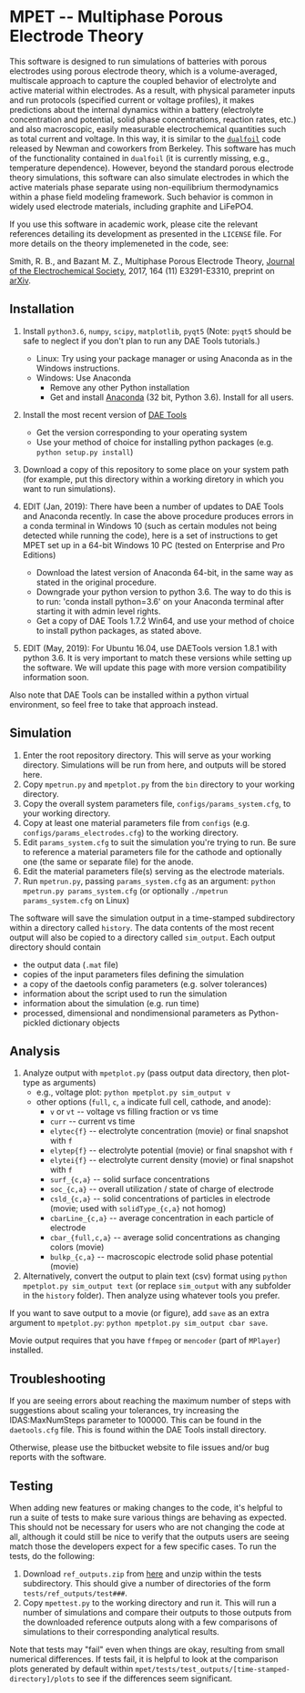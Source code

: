 # MPET -- Multiphase Porous Electrode Theory

This software is designed to run simulations of batteries with porous electrodes using porous
electrode theory, which is a volume-averaged, multiscale approach to capture the coupled behavior
of electrolyte and active material within electrodes. As a result, with physical parameter inputs
and run protocols (specified current or voltage profiles), it makes predictions about the internal
dynamics within a battery (electrolyte concentration and potential, solid phase concentrations,
reaction rates, etc.) and also macroscopic, easily measurable electrochemical quantities such as
total current and voltage. In this way, it is similar to the
[`dualfoil`](http://www.cchem.berkeley.edu/jsngrp/fortran.html) code released by Newman and
coworkers from Berkeley. This software has much of the functionality contained in `dualfoil` (it is
currently missing, e.g., temperature dependence). However, beyond the standard porous electrode
theory simulations, this software can also simulate electrodes in which the active materials phase
separate using non-equilibrium thermodynamics within a phase field modeling framework. Such
behavior is common in widely used electrode materials, including graphite and LiFePO4.

If you use this software in academic work, please cite the relevant references detailing its
development as presented in the `LICENSE` file. For more details on the theory implemeneted in the
code, see:

Smith, R. B., and Bazant M. Z., Multiphase Porous Electrode Theory,
[Journal of the Electrochemical Society](https://doi.org/10.1149/2.0171711jes),
2017, 164 (11) E3291-E3310,
preprint on [arXiv](https://arxiv.org/abs/1702.08432).

## Installation

1.  Install `python3.6`, `numpy`, `scipy`, `matplotlib`, `pyqt5` (Note: `pyqt5` should be safe to
    neglect if you don't plan to run any DAE Tools tutorials.)
    - Linux: Try using your package manager or using Anaconda as in the Windows instructions.
    - Windows: Use Anaconda
        - Remove any other Python installation
        - Get and install [Anaconda](https://www.continuum.io/downloads) (32 bit, Python 3.6).
          Install for all users.
2.  Install the most recent version of [DAE Tools](http://daetools.com/downloads.html)
    - Get the version corresponding to your operating system
    - Use your method of choice for installing python packages
      (e.g. `python setup.py install`)
3.  Download a copy of this repository to some place on your system path (for example, put this
    directory within a working diretory in which you want to run simulations).
    
4.  EDIT (Jan, 2019): There have been a number of updates to DAE Tools and Anaconda recently. 
    In case the above procedure produces errors in a conda terminal in Windows 10
    (such as certain modules not being detected while running the code), here is a set of instructions
    to get MPET set up in a 64-bit Windows 10 PC (tested on Enterprise and Pro Editions)      
    - Download the latest version of Anaconda 64-bit, in the same way as stated in the
      original procedure.
    - Downgrade your python version to python 3.6. The way to do this is to run: 
      'conda install python=3.6' on your Anaconda terminal after starting it with admin level rights.
    - Get a copy of DAE Tools 1.7.2 Win64, and use your method of choice to install python packages, as stated above.
5. EDIT (May, 2019): For Ubuntu 16.04, use DAETools version 1.8.1 with python 3.6. It is very important to match these
   versions while setting up the software. We will update this page with more version compatibility information soon.

Also note that DAE Tools can be installed within a python virtual environment, so feel free to take
that approach instead.

## Simulation

1.  Enter the root repository directory. This will serve as your working directory. Simulations
    will be run from here, and outputs will be stored here.
2.  Copy `mpetrun.py` and `mpetplot.py` from the `bin` directory to your working directory.
3.  Copy the overall system parameters file,
    `configs/params_system.cfg`, to your working directory.
3.  Copy at least one material parameters file from `configs`
    (e.g. `configs/params_electrodes.cfg`) to the working directory.
4.  Edit `params_system.cfg` to suit the simulation you're trying to run. Be
    sure to reference a material parameters file for the cathode and
    optionally one (the same or separate file) for the anode.
5.  Edit the material parameters file(s) serving as the electrode
    materials.
6.  Run `mpetrun.py`, passing `params_system.cfg` as an argument:
    `python mpetrun.py params_system.cfg`
    (or optionally `./mpetrun params_system.cfg` on Linux)

The software will save the simulation output in a time-stamped subdirectory within a directory
called `history`. The data contents of the most recent output will also be copied to a directory
called `sim_output`. Each output directory should contain
- the output data (`.mat` file)
- copies of the input parameters files defining the simulation
- a copy of the daetools config parameters (e.g. solver tolerances)
- information about the script used to run the simulation
- information about the simulation (e.g. run time)
- processed, dimensional and nondimensional parameters as
  Python-pickled dictionary objects

## Analysis

1.  Analyze output with `mpetplot.py` (pass output data directory, then
    plot-type as arguments)
    - e.g., voltage plot: `python mpetplot.py sim_output v`
    - other options (`full`, `c`, `a` indicate full cell, cathode, and anode):
      - `v` or `vt` -- voltage vs filling fraction or vs time
      - `curr` -- current vs time
      - `elytec{f}` -- electrolyte concentration (movie) or final snapshot with `f`
      - `elytep{f}` -- electrolyte potential (movie) or final snapshot with `f`
      - `elytei{f}` -- electrolyte current density (movie) or final snapshot with `f`
      - `surf_{c,a}` -- solid surface concentrations
      - `soc_{c,a}` -- overall utilization / state of charge of electrode
      - `csld_{c,a}` -- solid concentrations of particles in electrode (movie; used with `solidType_{c,a}` not homog)
      - `cbarLine_{c,a}` -- average concentration in each particle of electrode
      - `cbar_{full,c,a}` -- average solid concentrations as changing colors (movie)
      - `bulkp_{c,a}` -- macroscopic electrode solid phase potential (movie)
2.  Alternatively, convert the output to plain text (csv) format using
    `python mpetplot.py sim_output text` (or replace `sim_output` with
    any subfolder in the `history` folder). Then analyze using whatever
    tools you prefer.

If you want to save output to a movie (or figure), add `save` as an extra
argument to `mpetplot.py`: `python mpetplot.py sim_output cbar save`.

Movie output requires that you have `ffmpeg` or `mencoder` (part of
`MPlayer`) installed.

## Troubleshooting

If you are seeing errors about reaching the maximum number of steps with suggestions about
scaling your tolerances, try increasing the IDAS:MaxNumSteps parameter to 100000. This can be
found in the `daetools.cfg` file. This is found within the DAE Tools install directory.

Otherwise, please use the bitbucket website to file issues and/or bug reports with the software.

## Testing

When adding new features or making changes to the code, it's helpful
to run a suite of tests to make sure various things are behaving as
expected. This should not be necessary for users who are not changing
the code at all, although it could still be nice to verify that the
outputs users are seeing match those the developers expect for a few
specific cases. To run the tests, do the following:

1. Download `ref_outputs.zip` from
   [here](http://mit.edu/smithrb/www/ref_outputs.zip) and unzip within
   the tests subdirectory. This should give a number of
   directories of the form `tests/ref_outputs/test###`.
2. Copy `mpettest.py` to the working directory and run it. This will
   run a number of simulations and compare their outputs to those
   outputs from the downloaded reference outputs along with a few
   comparisons of simulations to their corresponding analytical
   results.

Note that tests may "fail" even when things are okay, resulting from small numerical differences.
If tests fail, it is helpful to look at the comparison plots generated by default within
`mpet/tests/test_outputs/[time-stamped-directory]/plots` to see if the differences seem
significant.
